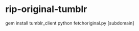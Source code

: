 rip-original-tumblr
===================

  gem install tumblr_client
  python fetchoriginal.py [subdomain]
